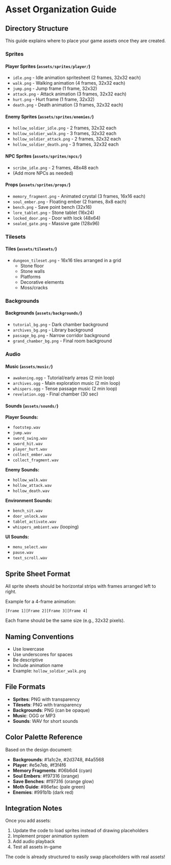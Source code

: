 # Asset Organization Guide

## Directory Structure

This guide explains where to place your game assets once they are created.

### Sprites

#### Player Sprites (`assets/sprites/player/`)
- `idle.png` - Idle animation spritesheet (2 frames, 32x32 each)
- `walk.png` - Walking animation (4 frames, 32x32 each)
- `jump.png` - Jump frame (1 frame, 32x32)
- `attack.png` - Attack animation (3 frames, 32x32 each)
- `hurt.png` - Hurt frame (1 frame, 32x32)
- `death.png` - Death animation (3 frames, 32x32 each)

#### Enemy Sprites (`assets/sprites/enemies/`)
- `hollow_soldier_idle.png` - 2 frames, 32x32 each
- `hollow_soldier_walk.png` - 3 frames, 32x32 each
- `hollow_soldier_attack.png` - 2 frames, 32x32 each
- `hollow_soldier_death.png` - 3 frames, 32x32 each

#### NPC Sprites (`assets/sprites/npcs/`)
- `scribe_idle.png` - 2 frames, 48x48 each
- (Add more NPCs as needed)

#### Props (`assets/sprites/props/`)
- `memory_fragment.png` - Animated crystal (3 frames, 16x16 each)
- `soul_ember.png` - Floating ember (2 frames, 8x8 each)
- `bench.png` - Save point bench (32x16)
- `lore_tablet.png` - Stone tablet (16x24)
- `locked_door.png` - Door with lock (48x64)
- `sealed_gate.png` - Massive gate (128x96)

### Tilesets

#### Tiles (`assets/tilesets/`)
- `dungeon_tileset.png` - 16x16 tiles arranged in a grid
  - Stone floor
  - Stone walls
  - Platforms
  - Decorative elements
  - Moss/cracks

### Backgrounds

#### Backgrounds (`assets/backgrounds/`)
- `tutorial_bg.png` - Dark chamber background
- `archives_bg.png` - Library background
- `passage_bg.png` - Narrow corridor background
- `grand_chamber_bg.png` - Final room background

### Audio

#### Music (`assets/music/`)
- `awakening.ogg` - Tutorial/early areas (2 min loop)
- `archives.ogg` - Main exploration music (2 min loop)
- `whispers.ogg` - Tense passage music (2 min loop)
- `revelation.ogg` - Final chamber (30 sec)

#### Sounds (`assets/sounds/`)

**Player Sounds:**
- `footstep.wav`
- `jump.wav`
- `sword_swing.wav`
- `sword_hit.wav`
- `player_hurt.wav`
- `collect_ember.wav`
- `collect_fragment.wav`

**Enemy Sounds:**
- `hollow_walk.wav`
- `hollow_attack.wav`
- `hollow_death.wav`

**Environment Sounds:**
- `bench_sit.wav`
- `door_unlock.wav`
- `tablet_activate.wav`
- `whispers_ambient.wav` (looping)

**UI Sounds:**
- `menu_select.wav`
- `pause.wav`
- `text_scroll.wav`

## Sprite Sheet Format

All sprite sheets should be horizontal strips with frames arranged left to right.

Example for a 4-frame animation:
```
[Frame 1][Frame 2][Frame 3][Frame 4]
```

Each frame should be the same size (e.g., 32x32 pixels).

## Naming Conventions

- Use lowercase
- Use underscores for spaces
- Be descriptive
- Include animation name
- Example: `hollow_soldier_walk.png`

## File Formats

- **Sprites**: PNG with transparency
- **Tilesets**: PNG with transparency
- **Backgrounds**: PNG (can be opaque)
- **Music**: OGG or MP3
- **Sounds**: WAV for short sounds

## Color Palette Reference

Based on the design document:

- **Backgrounds**: #1a1c2e, #2d3748, #4a5568
- **Player**: #e5e7eb, #f3f4f6
- **Memory Fragments**: #06b6d4 (cyan)
- **Soul Embers**: #f97316 (orange)
- **Save Benches**: #f97316 (orange glow)
- **Moth Guide**: #86efac (pale green)
- **Enemies**: #991b1b (dark red)

## Integration Notes

Once you add assets:

1. Update the code to load sprites instead of drawing placeholders
2. Implement proper animation system
3. Add audio playback
4. Test all assets in-game

The code is already structured to easily swap placeholders with real assets!

